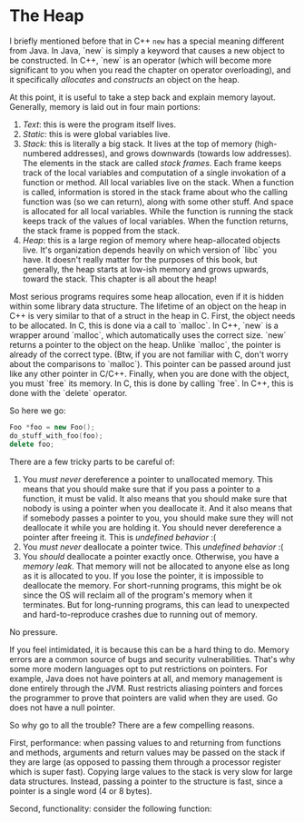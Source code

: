 # The Heap

I briefly mentioned before that in C++ `new` has a special meaning different from Java. In Java, \`new\` is simply a keyword that causes a new object to be constructed. In C++, \`new\` is an operator \(which will become more significant to you when you read the chapter on operator overloading\), and it specifically _allocates_ and _constructs_ an object on the heap.

At this point, it is useful to take a step back and explain memory layout. Generally, memory is laid out in four main portions:

1. _Text_: this is were the program itself lives.
2. _Static_: this is were global variables live.
3. _Stack:_ this is literally a big stack. It lives at the top of memory \(high-numbered addresses\), and grows downwards \(towards low addresses\). The elements in the stack are called _stack frames_. Each frame keeps track of the local variables and computation of a single invokation of a function or method. All local variables live on the stack. When a function is called, information is stored in the stack frame about who the calling function was \(so we can return\), along with some other stuff. And space is allocated for all local variables. While the function is running the stack keeps track of the values of local variables. When the function returns, the stack frame is popped from the stack.
4. _Heap_: this is a large region of memory where heap-allocated objects live. It's organization depends heavily on which version of \`libc\` you have. It doesn't really matter for the purposes of this book, but generally, the heap starts at low-ish memory and grows upwards, toward the stack. This chapter is all about the heap!

Most serious programs requires some heap allocation, even if it is hidden within some library data structure. The lifetime of an object on the heap in C++ is very similar to that of a struct in the heap in C. First, the object needs to be allocated. In C, this is done via a call to \`malloc\`. In C++, \`new\` is a wrapper around \`malloc\`, which automatically uses the correct size. \`new\` returns a pointer to the object on the heap. Unlike \`malloc\`, the pointer is already of the correct type. \(Btw, if you are not familiar with C, don't worry about the comparisons to \`malloc\`\). This pointer can be passed around just like any other pointer in C/C++. Finally, when you are done with the object, you must \`free\` its memory. In C, this is done by calling \`free\`. In C++, this is done with the \`delete\` operator.

So here we go:

```cpp
Foo *foo = new Foo();
do_stuff_with_foo(foo);
delete foo;
```

There are a few tricky parts to be careful of:

1. You _must never_ dereference a pointer to unallocated memory. This means that you should make sure that if you pass a pointer to a function, it must be valid. It also means that you should make sure that nobody is using a pointer when you deallocate it. And it also means that if somebody passes a pointer to you, you should make sure they will not deallocate it while you are holding it. You should never dereference a pointer after freeing it. This is _undefined behavior_ :(
2. You _must never_ deallocate a pointer twice. This _undefined behavior_ :(
3. You _should_ deallocate a pointer exactly once. Otherwise, you have a _memory leak_. That memory will not be allocated to anyone else as long as it is allocated to you. If you lose the pointer, it is impossible to deallocate the memory. For short-running programs, this might be ok since the OS will reclaim all of the program's memory when it terminates. But for long-running programs, this can lead to unexpected and hard-to-reproduce crashes due to running out of memory.

No pressure.

If you feel intimidated, it is because this can be a hard thing to do. Memory errors are a common source of bugs and security vulnerabilities. That's why some more modern languages opt to put restrictions on pointers. For example, Java does not have pointers at all, and memory management is done entirely through the JVM. Rust restricts aliasing pointers and forces the programmer to prove that pointers are valid when they are used. Go does not have a null pointer.

So why go to all the trouble? There are a few compelling reasons.

First, performance: when passing values to and returning from functions and methods, arguments and return values may be passed on the stack if they are large (as opposed to passing them through a processor register which is super fast). Copying large values to the stack is very slow for large data structures. Instead, passing a pointer to the structure is fast, since a pointer is a single word (4 or 8 bytes).

Second, functionality: consider the following function:
```cpp

```